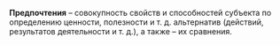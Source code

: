**Предпочтения** – совокупность свойств и способностей субъекта по определению ценности, полезности и т. д. альтернатив (действий, результатов деятельности и т. д.), а также – их сравнения.